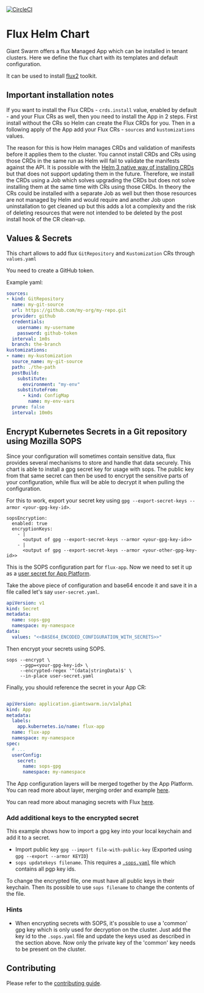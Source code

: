 [![CircleCI](https://circleci.com/gh/giantswarm/flux-app.svg?style=shield)](https://circleci.com/gh/giantswarm/flux-app)

# Flux Helm Chart

Giant Swarm offers a flux Managed App which can be installed in tenant clusters.
Here we define the flux chart with its templates and default configuration.

It can be used to install [flux2](https://github.com/fluxcd/flux2) toolkit.

## Important installation notes

If you want to install the Flux CRDs - `crds.install` value, enabled by default - and your Flux CRs as well,
then you need to install the App in 2 steps. First install without the CRs so Helm can create the Flux CRDs
for you. Then in a following apply of the App add your Flux CRs - `sources` and `kustomizations` values.

The reason for this is how Helm manages CRDs and validation of manifests before it applies them to the cluster.
You cannot install CRDs and CRs using those CRDs in the same run as Helm will fail to validate the manifests against
the API. It is possible with the [Helm 3 native way of installing CRDs](https://helm.sh/docs/chart_best_practices/custom_resource_definitions/)
but that does not support updating them in the future. Therefore, we install the CRDs using a Job which solves
upgrading the CRDs but does not solve installing them at the same time with CRs using those CRDs. In theory the CRs
could be installed with a separate Job as well but then those resources are not managed by Helm and would require
and another Job upon uninstallation to get cleaned up but this adds a lot a complexity and the risk of deleting
resources that were not intended to be deleted by the post install hook of the CR clean-up.

## Values & Secrets

This chart allows to add flux `GitRepository` and `Kustomization` CRs through `values.yaml`

You need to create a GitHub token.

Example yaml:

```yaml
sources:
- kind: GitRepository
  name: my-git-source
  url: https://github.com/my-org/my-repo.git
  provider: github
  credentials:
    username: my-username
    password: github-token
  interval: 1m0s
  branch: the-branch
kustomizations:
- name: my-kustomization
  source_name: my-git-source
  path: ./the-path
  postBuild:
    substitute:
      environment: "my-env"
    substituteFrom:
      - kind: ConfigMap
        name: my-env-vars
  prune: false
  interval: 10m0s
```

## Encrypt Kubernetes Secrets in a Git repository using Mozilla SOPS

Since your configuration will sometimes contain sensitive data, flux provides several mechanisms to store and handle that data securely.
This chart is able to install a gpg secret key for usage with sops. The public key from that same secret can then be used to encrypt the sensitive parts of your configuration, while flux will be able to decrypt it when pulling the configuration.

For this to work, export your secret key using `gpg --export-secret-keys --armor <your-gpg-key-id>`.

```
sopsEncryption:
  enabled: true
  encryptionKeys:
    - |
      <output of gpg --export-secret-keys --armor <your-gpg-key-id>>
    - |
      <output of gpg --export-secret-keys --armor <your-other-gpg-key-id>>
```

This is the SOPS configuration part for `flux-app`. Now we need to set it up as a [user secret for App Platform](https://docs.giantswarm.io/app-platform/app-configuration/#example-secret).

Take the above piece of configuration and base64 encode it and save it in a file called let's say `user-secret.yaml`.

```yaml
apiVersion: v1
kind: Secret
metadata:
  name: sops-gpg
  namespace: my-namespace
data:
  values: "<<BASE64_ENCODED_CONFIGURATION_WITH_SECRETS>>"
```

Then encrypt your secrets using SOPS.

```shell
sops --encrypt \
     --pgp=<your-gpg-key-id> \
     --encrypted-regex '^(data|stringData)$' \
     --in-place user-secret.yaml
```

Finally, you should reference the secret in your App CR:

```yaml

apiVersion: application.giantswarm.io/v1alpha1
kind: App
metadata:
  labels:
    app.kubernetes.io/name: flux-app
  name: flux-app
  namespace: my-namespace
spec:
  # ...
  userConfig:
    secret:
      name: sops-gpg
      namespace: my-namespace
```

The App configuration layers will be merged together by the App Platform. You can read more about layer, merging order and example [here](https://docs.giantswarm.io/app-platform/app-configuration/).

You can read more about managing secrets with Flux [here](https://toolkit.fluxcd.io/guides/mozilla-sops/).

### Add additional keys to the encrypted secret

This example shows how to import a gpg key into your local keychain and add it to a secret.

- Import public key `gpg --import file-with-public-key` (Exported using `gpg --export --armor KEYID`)
- `sops updatekeys filename`. This requires a [`.sops.yaml`](https://github.com/mozilla/sops/tree/38b25bd449619e1d6da20e637702f7c73203aa44#updatekeys-command) file which contains all pgp key ids.

To change the encrypted file, one must have all public keys in their keychain. Then its possible to use `sops filename` to change the contents of the file.

### Hints

- When encrypting secrets with SOPS, it's possible to use a 'common' gpg key which is only used for decryption on the cluster. Just add the key id to the `.sops.yaml` file and update the keys used as described in the section above. Now only the private key of the 'common' key needs to be present on the cluster.

## Contributing

Please refer to the [contributing guide](https://github.com/giantswarm/flux-app/blob/master/CONTRIBUTING.md).
